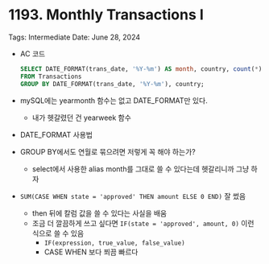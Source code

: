 # 1193. Monthly Transactions I

Tags: Intermediate
Date: June 28, 2024

- AC 코드
    
    ```sql
    SELECT DATE_FORMAT(trans_date, '%Y-%m') AS month, country, count(*) AS trans_count, SUM(CASE WHEN state = 'approved' THEN 1 ELSE 0 END) AS approved_count, SUM(amount) AS trans_total_amount, SUM(CASE WHEN state = 'approved' THEN amount ELSE 0 END) AS approved_total_amount
    FROM Transactions 
    GROUP BY DATE_FORMAT(trans_date, '%Y-%m'), country;
    ```
    
- mySQL에는 yearmonth 함수는 없고 DATE_FORMAT만 있다.
    - 내가 헷갈렸던 건 yearweek 함수
- DATE_FORMAT 사용법
- GROUP BY에서도 연월로 묶으려면 저렇게 꼭 해야 하는가?
    - select에서 사용한 alias month를 그대로 쓸 수 있다는데 헷갈리니까 그냥 하자
- `SUM(CASE WHEN state = 'approved' THEN amount ELSE 0 END)` 잘 썼음
    - then 뒤에 칼럼 값을 쓸 수 있다는 사실을 배움
    - 조금 더 깔끔하게 쓰고 싶다면 `IF(state = 'approved', amount, 0)` 이런 식으로 쓸 수 있음
        - `IF(expression, true_value, false_value)`
        - CASE WHEN 보다 쬐끔 빠르다